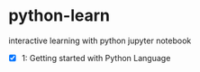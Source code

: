 # python-learn

interactive learning with python jupyter notebook 

- [x]  1: Getting started with Python Language